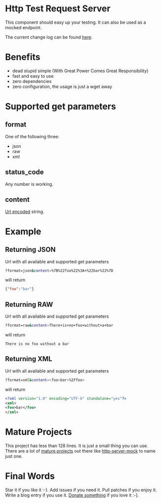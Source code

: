 # Http Test Request Server

This component should easy up your testing.
It can also be used as a mocked endpoint.

The current change log can be found [here](CHANGELOG.md).

# Benefits

* dead stupid simple (With Great Power Comes Great Responsibility)
* fast and easy to use
* zero dependencies
* zero configuration, the usage is just a wget away

# Supported get parameters

## format

One of the following three:

* json
* raw
* xml

## status_code

Any number is working.

## content

[Url encoded](http://php.net/manual/en/function.urlencode.php) string.

# Example

## Returning JSON

Url with all available and supported get parameters

```bash
?format=json&content=%7B%22foo%22%3A+%22bar%22%7D
```

will return

```json
{"foo":"bar"}
```

## Returning RAW

Url with all available and supported get parameters

```bash
?format=raw&content=There+is+no+foo+without+a+bar
```

will return

```text
There is no foo without a bar
```

## Returning XML

Url with all available and supported get parameters

```bash
?format=xml&content=<foo>bar<%2Ffoo>
```

will return

```xml
<?xml version="1.0" encoding="UTF-8" standalone="yes"?>
<xml>
<foo>bar</foo>
</xml>
```

# Mature Projects

This project has less than 128 lines. It is just a small thing you can use.
There are a lot of [mature projects](https://packagist.org/search/?q=api%20mock) out there like [http-server-mock](https://packagist.org/packages/upscale/http-server-mock) to name just one.

# Final Words

Star it if you like it :-). Add issues if you need it. Pull patches if you enjoy it. Write a blog entry if you use it. [Donate something](https://gratipay.com/~stevleibelt) if you love it :-].

